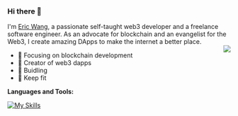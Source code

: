 

### Hi there 👋
I'm [Eric Wang](https://porfolio-ercwang.vercel.app/), a passionate self-taught web3 developer and a freelance software engineer. As an advocate for blockchain and an evangelist for the Web3, I create amazing DApps to make the internet a better place.  
<img align="right" src="https://github-readme-stats.vercel.app/api?username=ercwangwh&show_icons=true&icon_color=CE1D2D&text_color=718096&bg_color=00000000&hide_title=true&hide_border=true" />
- :orange_book: Focusing on blockchain development
- :hammer: Creator of web3 dapps
- :seedling: Buidling
- :muscle: Keep fit


**Languages and Tools:**

[![My Skills](https://skillicons.dev/icons?i=solidity,nextjs,ts,js,git)](https://skillicons.dev)
<!--
**ercwangwh/ercwangwh** is a ✨ _special_ ✨ repository because its `README.md` (this file) appears on your GitHub profile.

Here are some ideas to get you started:

- 🔭 I’m currently working on ...
- 🌱 I’m currently learning ...
- 👯 I’m looking to collaborate on ...
- 🤔 I’m looking for help with ...
- 💬 Ask me about ...
- 📫 How to reach me: ...
- 😄 Pronouns: ...
- ⚡ Fun fact: ...
-->

